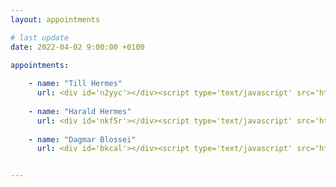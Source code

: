 ```yaml
---
layout: appointments

# last update
date: 2022-04-02 9:00:00 +0100

appointments:
    
    - name: "Till Hermes" 
      url: <div id='n2yyc'></div><script type='text/javascript' src='https://api.termed.de/v2/facharzt_widget.php?id=n2yyc&time=1&uid=4548&size=100%&color=237cc9'></script>
 
    - name: "Harald Hermes"
      url: <div id='nkf5r'></div><script type='text/javascript' src='https://api.termed.de/v2/facharzt_widget.php?id=nkf5r&time=1&uid=4552&size=100%&color=237cc9'></script>
 
    - name: "Dagmar Blossei"
      url: <div id='bkcal'></div><script type='text/javascript' src='https://api.termed.de/v2/facharzt_widget.php?id=bkcal&time=1&uid=4551&size=100%&color=237cc9'></script>


---
```

